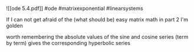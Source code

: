 ![[ode 5.4.pdf]] #ode #matrixexponential #linearsystems

If I can not get afraid of the (what should be) easy matrix math in part 2 I'm golden

worth remembering the absolute values of the sine and cosine series (term by term) gives the corresponding hyperbolic series